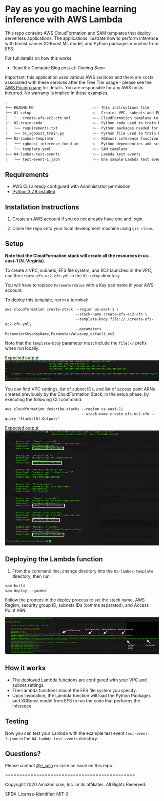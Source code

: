 # Pay as you go machine learning inference with AWS Lambda

This repo contains AWS CloudFormation and SAM templates that deploy serverless applications. The applications illustrate how to perform inference with breast cancer XGBoost ML model, and Python packages mounted from EFS.

For full details on how this works:
- Read the Compute Blog post at: _Coming Soon_

Important: this application uses various AWS services and there are costs associated with these services after the Free Tier usage - please see the [AWS Pricing page](https://aws.amazon.com/pricing/) for details. You are responsible for any AWS costs incurred. No warranty is implied in these examples.

```bash
.
├── README.MD                           <-- This instructions file
├── 01-setup                            <-- Creates VPC, subnets and EFS file system
│   └── create-efs-ec2-cfn.yml          <-- CloudFormation template to creates VPC, subnets, EFS file system and EC2
├── 02-train-code                       <-- Python code used to train breast cancel XGBoost Model
│   └── requirements.txt                <-- Python packages needed for the training and inference
│   └── bc_xgboost_train.py             <-- Python file used to train breast cancel XGBoost Model
├── 03-lambda-template                  <-- XGBoost inference function example to use VPC and EFS
│   └── xgboost_inference_function      <-- Python dependencies and scripts
│   └── template.yaml                   <-- SAM template
├── 04-lambda-test-events               <-- Lambda test events
│   └── test-event-1.json               <-- One sample Lambda test events for Breast Cancer prediction
```

## Requirements

* AWS CLI already configured with Administrator permission
* [Python 3.7.9 installed](https://www.python.org/downloads/release/python-379/)

## Installation Instructions

1. [Create an AWS account](https://portal.aws.amazon.com/gp/aws/developer/registration/index.html) if you do not already have one and login.

1. Clone the repo onto your local development machine using `git clone`.

## Setup
**Note that the CloudFormation stack will create all the resources in us-east-1 (N. Virginia)**. 

To create a VPC, subnets, EFS file system, and EC2 launched in the VPC, use the `create-efs-ec2-cfn.yml` in the `01-setup` directory. 

You will have to replace `ParameterValue` with a Key pair name in your AWS account.

To deploy this template, run in a terminal:

```
aws cloudformation create-stack --region us-east-1 \
                                --stack-name create-efs-ec2-cfn \
                                --template-body file://./create-efs-ec2-cfn.yml\
                                --parameters  ParameterKey=KeyName,ParameterValue=my_default_ec2
```
Note that the `template-body` parameter must include the `file://` prefix when run locally.

Expected output:
![cloudformation create-stack output](./images/cloudformation-create-stack-output.png)



You can find VPC settings, list of subnet IDs, and list of access point ARNs created previously by the CloudFormation Stack, in the setup phase, by executing the following CLI command:
```
aws cloudformation describe-stacks --region us-east-1\
                                   --stack-name create-efs-ec2-cfn --query "Stacks[0].Outputs"
```
Expected output:
![cloudformation describe-stack output](./images/cloudformation-describe-stack-output.png)

## Deploying the Lambda function

1. From the command line, change directory into the `03-lambda-template` directory, then run:
```
sam build
sam deploy --guided
```
Follow the prompts in the deploy process to set the stack name, AWS Region, security group ID, subnets IDs (comma separated), and Access Point ARN.

![sam deploy guided input](./images/sam-deploy-guided-input.png)

## How it works

* The deployed Lambda functions are configured with your VPC and subnet settings.
* The Lambda functions mount the EFS file system you specify. 
* Upon invocation, the Lambda function will load the Python Packages and XGBoost model from EFS to run the code that performs the inference.

## Testing

Now you can test your Lambda with the example test event `test-event-1.json` in the `04-lambda-test-events` directory.   

## Questions?

Please contact [@e_sela](https://twitter.com/e_sela) or raise an issue on this repo.

==============================================

Copyright 2020 Amazon.com, Inc. or its affiliates. All Rights Reserved.

SPDX-License-Identifier: MIT-0
